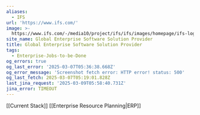 ```yaml
---
aliases:
  - IFS
url: 'https://www.ifs.com/'
image: >-
  https://www.ifs.com/-/media10/project/ifs/ifs/images/homepage/ifs-logo-2021-background.jpg
site_name: Global Enterprise Software Solution Provider
title: Global Enterprise Software Solution Provider
tags:
  - Enterprise-Jobs-to-be-Done
og_errors: true
og_last_error: '2025-03-07T05:36:38.668Z'
og_error_message: 'Screenshot fetch error: HTTP error! status: 500'
og_last_fetch: 2025-03-07T05:19:01.828Z
last_jina_request: '2025-03-09T05:58:40.731Z'
jina_error: TIMEOUT
---
```

[[Current Stack]]
[[Enterprise Resource Planning|ERP]]

